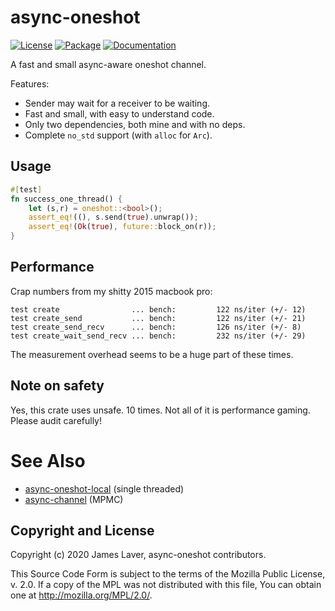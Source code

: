 # async-oneshot

[![License](https://img.shields.io/crates/l/async-oneshot.svg)](https://github.com/irrustible/async-oneshot/blob/main/LICENSE)
[![Package](https://img.shields.io/crates/v/async-oneshot.svg)](https://crates.io/crates/async-oneshot)
[![Documentation](https://docs.rs/async-oneshot/badge.svg)](https://docs.rs/async-oneshot)

A fast and small async-aware oneshot channel.

Features:

* Sender may wait for a receiver to be waiting.
* Fast and small, with easy to understand code.
* Only two dependencies, both mine and with no deps.
* Complete `no_std` support (with `alloc` for `Arc`).

## Usage

```rust
#[test]
fn success_one_thread() {
    let (s,r) = oneshot::<bool>();
    assert_eq!((), s.send(true).unwrap());
    assert_eq!(Ok(true), future::block_on(r));
}
```

## Performance

Crap numbers from my shitty 2015 macbook pro:

```
test create                ... bench:         122 ns/iter (+/- 12)
test create_send           ... bench:         122 ns/iter (+/- 21)
test create_send_recv      ... bench:         126 ns/iter (+/- 8)
test create_wait_send_recv ... bench:         232 ns/iter (+/- 29)
```

The measurement overhead seems to be a huge part of these times.

## Note on safety

Yes, this crate uses unsafe. 10 times. Not all of it is performance
gaming. Please audit carefully!

# See Also

* [async-oneshot-local](https://github.com/irrustible/async-oneshot-local) (single threaded)
* [async-channel](https://github.com/stjepang/async-channel) (MPMC)

## Copyright and License

Copyright (c) 2020 James Laver, async-oneshot contributors.

This Source Code Form is subject to the terms of the Mozilla Public
License, v. 2.0. If a copy of the MPL was not distributed with this
file, You can obtain one at http://mozilla.org/MPL/2.0/.
